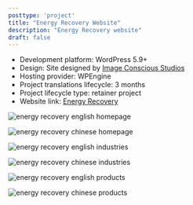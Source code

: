 ```yaml
---
posttype: 'project'
title: "Energy Recovery Website"
description: "Energy Recovery website"
draft: false
---
```


- Development platform: WordPress 5.9+ 
- Design: Site designed by [Image Conscious Studios](https://www.icscreative.com/)    
- Hosting provider: WPEngine   
- Project translations lifecycle: 3 months
- Project lifecycle type: retainer project  
- Website link: [Energy Recovery](https://energyrecovery.com/)   

![energy recovery english homepage](../../../assets/portfolio/ics/feature/energy-recovery/full-energy-recovery-homepage-english.png)

![energy recovery chinese homepage](../../../assets/portfolio/ics/feature/energy-recovery/full-energy-recovery-homepage-chinese.png)

![energy recovery english industries](../../../assets/portfolio/ics/feature/energy-recovery/full-energy-recovery-industries-english.png)

![energy recovery chinese industries](../../../assets/portfolio/ics/feature/energy-recovery/full-energy-recovery-industries-chinese.png)

![energy recovery english products](../../../assets/portfolio/ics/feature/energy-recovery/full-energy-recovery-turbocharger-english.png)

![energy recovery chinese products](../../../assets/portfolio/ics/feature/energy-recovery/full-energy-recovery-turbocharger-chinese.png)